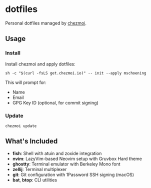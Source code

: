 # dotfiles

Personal dotfiles managed by [chezmoi](https://chezmoi.io).

## Usage

### Install

Install chezmoi and apply dotfiles:

```
sh -c "$(curl -fsLS get.chezmoi.io)" -- init --apply mschoening
```

This will prompt for:

- Name
- Email
- GPG Key ID (optional, for commit signing)

### Update

```
chezmoi update
```

## What's Included

- **fish**: Shell with atuin and zoxide integration
- **nvim**: LazyVim-based Neovim setup with Gruvbox Hard theme
- **ghostty**: Terminal emulator with Berkeley Mono font
- **zellij**: Terminal multiplexer
- **git**: Git configuration with 1Password SSH signing (macOS)
- **bat**, **btop**: CLI utilities
